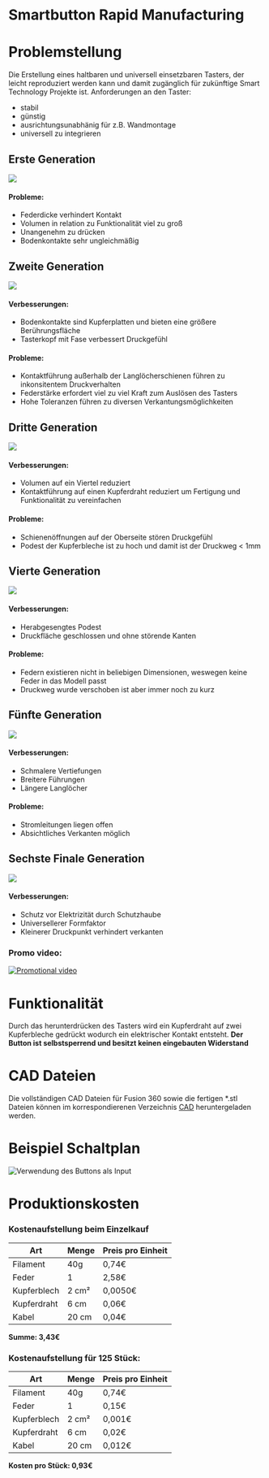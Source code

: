 ﻿
# Smartbutton Rapid Manufacturing

# Problemstellung
Die Erstellung eines haltbaren und universell einsetzbaren Tasters, der leicht reproduziert werden kann und damit zugänglich für zukünftige Smart Technology Projekte ist.
Anforderungen an den Taster:
- stabil
- günstig
- ausrichtungsunabhänig für z.B. Wandmontage
- universell zu integrieren


## Erste Generation
![](https://raw.githubusercontent.com/ChococookieOS/Tactile-Button/master/images/Gen1.png)
#### Probleme:
- Federdicke verhindert Kontakt
- Volumen in relation zu Funktionalität viel zu groß
- Unangenehm zu drücken
- Bodenkontakte sehr ungleichmäßig
## Zweite Generation
![](https://raw.githubusercontent.com/ChococookieOS/Tactile-Button/master/images/Gen2.png)
#### Verbesserungen:
- Bodenkontakte sind Kupferplatten und bieten eine größere Berührungsfläche
- Tasterkopf mit Fase verbessert Druckgefühl

#### Probleme:
- Kontaktführung außerhalb der Langlöcherschienen führen zu inkonsitentem Druckverhalten
- Federstärke erfordert viel zu viel Kraft zum Auslösen des Tasters
- Hohe Toleranzen führen zu diversen Verkantungsmöglichkeiten

## Dritte Generation
![](https://raw.githubusercontent.com/ChococookieOS/Tactile-Button/master/images/Gen3.png)
#### Verbesserungen:
- Volumen auf ein Viertel reduziert
- Kontaktführung auf einen Kupferdraht reduziert um Fertigung und Funktionalität zu vereinfachen
#### Probleme:
- Schienenöffnungen auf der Oberseite stören Druckgefühl
- Podest der Kupferbleche ist zu hoch und damit ist der Druckweg < 1mm

## Vierte  Generation
![](https://raw.githubusercontent.com/ChococookieOS/Tactile-Button/master/images/Gen4.png)
#### Verbesserungen:
- Herabgesengtes Podest
- Druckfläche geschlossen und ohne störende Kanten
#### Probleme:
- Federn existieren nicht in beliebigen Dimensionen, weswegen keine Feder in das Modell passt
- Druckweg wurde verschoben ist aber immer noch zu kurz

## Fünfte Generation
![](https://raw.githubusercontent.com/ChococookieOS/Tactile-Button/master/images/Gen5.png)
#### Verbesserungen:

 - Schmalere Vertiefungen
 - Breitere Führungen
 - Längere Langlöcher

#### Probleme:

 - Stromleitungen liegen offen
 - Absichtliches Verkanten möglich

## Sechste Finale Generation 
![](https://raw.githubusercontent.com/ChococookieOS/Tactile-Button/master/images/Gen6.png)
#### Verbesserungen:

 - Schutz vor Elektrizität durch Schutzhaube
 - Universellerer Formfaktor
 - Kleinerer Druckpunkt verhindert verkanten

### Promo video:
 [![Promotional video](https://img.youtube.com/vi/Kt1wF7Cg-Yw/0.jpg)](https://www.youtube.com/watch?v=Kt1wF7Cg-Yw)

# Funktionalität
Durch das herunterdrücken des Tasters wird ein Kupferdraht auf zwei Kupferbleche gedrückt wodurch ein elektrischer Kontakt entsteht.
**Der Button ist selbstsperrend und besitzt keinen eingebauten Widerstand**
# CAD Dateien
Die vollständigen CAD Dateien für Fusion 360 sowie die fertigen *.stl Dateien können im korrespondierenen Verzeichnis [CAD](https://github.com/ChococookieOS/Tactile-Button/master/stl) heruntergeladen werden.
# Beispiel Schaltplan
![Verwendung des Buttons als Input](https://raw.githubusercontent.com/ChococookieOS/Tactile-Button/master/images/example.png)
# Produktionskosten
### Kostenaufstellung beim Einzelkauf

| Art | Menge | Preis pro Einheit|
|-----|---------|----------------|
|Filament| 40g| 0,74€|
|Feder | 1 | 2,58€|
|Kupferblech| 2 cm²| 0,0050€|
|Kupferdraht| 6 cm| 0,06€|
|Kabel| 20 cm| 0,04€|
**Summe: 3,43€**

### Kostenaufstellung für 125 Stück:

| Art | Menge | Preis pro Einheit|
|-----|---------|----------------|
|Filament| 40g| 0,74€|
|Feder | 1 | 0,15€|
|Kupferblech| 2 cm²| 0,001€|
|Kupferdraht| 6 cm| 0,02€|
|Kabel| 20 cm| 0,012€|
**Kosten pro Stück: 0,93€**


